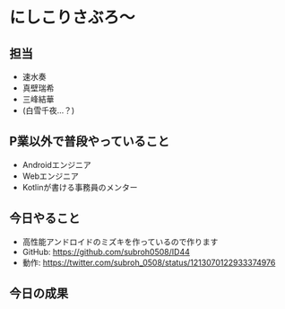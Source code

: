 # にしこりさぶろ〜

## 担当
- 速水奏
- 真壁瑞希
- 三峰結華
- (白雪千夜…？)

## P業以外で普段やっていること
- Androidエンジニア
- Webエンジニア
- Kotlinが書ける事務員のメンター

## 今日やること
- 高性能アンドロイドのミズキを作っているので作ります　
 - GitHub: https://github.com/subroh0508/ID44
 - 動作: https://twitter.com/subroh_0508/status/1213070122933374976

## 今日の成果
